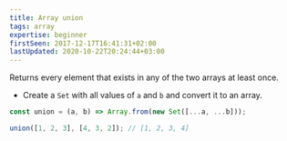 ```yaml
---
title: Array union
tags: array
expertise: beginner
firstSeen: 2017-12-17T16:41:31+02:00
lastUpdated: 2020-10-22T20:24:44+03:00
---
```


Returns every element that exists in any of the two arrays at least once.

- Create a `Set` with all values of `a` and `b` and convert it to an array.

```js
const union = (a, b) => Array.from(new Set([...a, ...b]));
```

```js
union([1, 2, 3], [4, 3, 2]); // [1, 2, 3, 4]
```
